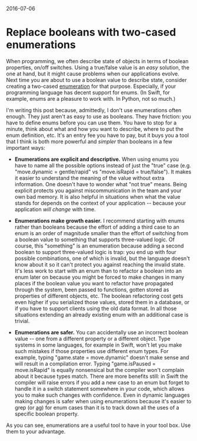 2016-07-06

Replace booleans with two-cased enumerations
============================================

When programming, we often describe state of objects in terms of
boolean properties, on/off switches.  Using a true/false value is an
*easy* solution, the one at hand, but it might cause problems when our
applications evolve.  Next time you are about to use a boolean value to
describe state, consider creating a two-cased [enumeration][] for that
purpose.  Especially, if your programming language has decent support
for enums.  (In Swift, for example, enums are a pleasure to work with.
In Python, not so much.)

  [enumeration]: https://developer.apple.com/library/ios/documentation/Swift/Conceptual/Swift_Programming_Language/Enumerations.html

I'm writing this post because, admittedly, I don't use enumerations
often enough.  They just aren't as easy to use as booleans.  They have
friction: you have to define enums before you can use them.  You have to
stop for a minute, think about what and how you want to describe, where
to put the enum definition, etc.  It's an entry fee you have to pay, but
it buys you a tool that I think is both more powerful and *simpler* than
booleans in a few important ways:

- **Enumerations are explicit and descriptive.**  When using enums you
  have to name all the possible options instead of just the "true" case
  (e.g. "move.dynamic = gentle/rapid" vs "move.isRapid = true/false").
  It makes it easier to understand the meaning of the value without extra
  information.  One doesn't have to wonder what "not true" means. Being
  explicit protects you against miscommunication in the team and your own
  bad memory.  It is also helpful in situations when what the value stands
  for depends on the context of your application -- because your
  application *will change* with time.

- **Enumerations make growth easier.**  I recommend starting with enums
  rather than booleans because the effort of adding a third case to an
  enum is an order of magnitude smaller than the effort of switching
  from a boolean value to something that supports three-valued logic.
  Of course, this "something" is an enumeration because adding a second
  boolean to support three-valued logic is trap: you end up with four
  possible combinations, one of which is invalid, but the language
  doesn't know about it so it can't protect you against reaching the
  invalid state.  It's less work to start with an enum than to refactor
  a boolean into an enum later on because you might be forced to make
  changes in many places if the boolean value you want to refactor have
  propagated through the system, been passed to functions, gotten stored
  as properties of different objects, etc.  The boolean refactoring cost
  gets even higher if you serialized those values, stored them in a
  database, or if you have to support clients using the old data format.
  In all those situations extending an already existing enum with an
  additional case is trivial.

- **Enumerations are safer.**  You can accidentally use an incorrect
  boolean value -- one from a different property or a different object.
  Type systems in some languages, for example in Swift, won't let you
  make such mistakes if those properties use different enum types.  For
  example, typing "game.state = move.dynamic" doesn't make sense and will
  result in a compilation error.  Typing "game.isPaused = move.isRapid"
  is equally nonsensical but the compiler won't complain about it because
  types match.  There are more benefits still: in Swift the compiler will
  raise errors if you add a new case to an enum but forget to handle it
  in a switch statement somewhere in your code, which allows you to make
  such changes with confidence.  Even in dynamic languages making changes
  is safer when using enumerations because it's easier to grep (or [ag][])
  for enum cases than it is to track down all the uses of a specific
  boolean property.

  [ag]: https://github.com/ggreer/the_silver_searcher

As you can see, enumerations are a useful tool to have in your tool box.
Use them to your advantage.

